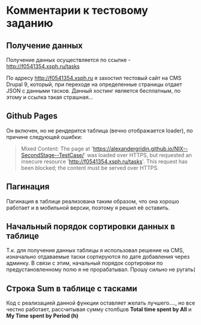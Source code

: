 # Комментарии к тестовому заданию
## Получение данных
Получение данных осуществляется по ссылке - http://f0541354.xsph.ru/tasks

По адресу http://f0541354.xsph.ru я захостил тестовый сайт на CMS Drupal 9, который, при переходе на определенные страницы отдает JSON с данными тасков.
Данный хостинг является бесплатным, по этому и ссылка такая страшная...

## Github Pages
Он включен, но не рендерится таблица (вечно отображается loader), по причине следующей ошибки:

> Mixed Content: The page at 'https://alexandergridin.github.io/NIX--SecondStage--TestCase/' was loaded over HTTPS, but requested an insecure resource 'http://f0541354.xsph.ru/tasks'. This request has been blocked; the content must be served over HTTPS.

## Пагинация
Пагинация в таблице реализована таким образом, что она хорошо работает и в мобильной версии, поэтому я решил её оставить.

## Начальный порядок сортировки данных в таблице
Т.к. для получения данных таблицы я использовал решение на CMS, изначально отдаваемые таски сортируются по дате добавления через админку. В связи с этим, начальный порядок сортировки по предустановленному полю я не прорабатывал. Прошу сильно не ругать(

## Строка Sum в таблице с тасками
Код с реализацией данной функции оставляет желать лучшего...., но все честно работает, рассчитывая сумму столбцов **Total time spent by All** и **My Time spent by Period (h)**